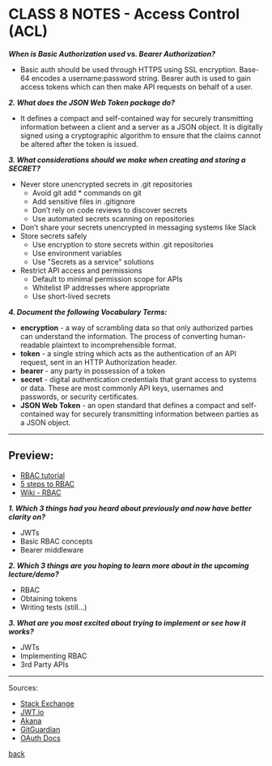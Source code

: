 # CLASS 8 NOTES - Access Control (ACL)

***When is Basic Authorization used vs. Bearer Authorization?***

- Basic auth should be used through HTTPS using SSL encryption. Base-64 encodes a username:password string. Bearer auth is used to gain access tokens which can then make API requests on behalf of a user.

***2. What does the JSON Web Token package do?***

- It defines a compact and self-contained way for securely transmitting information between a client and a server as a JSON object. It is digitally signed using a cryptographic algorithm to ensure that the claims cannot be altered after the token is issued.

***3. What considerations should we make when creating and storing a SECRET?***

- Never store unencrypted secrets in .git repositories
  - Avoid git add * commands on git
  - Add sensitive files in .gitignore
  - Don’t rely on code reviews to discover secrets
  - Use automated secrets scanning on repositories
- Don’t share your secrets unencrypted in messaging systems like Slack
- Store secrets safely
  - Use encryption to store secrets within .git repositories
  - Use environment variables
  - Use "Secrets as a service" solutions
- Restrict API access and permissions
  - Default to minimal permission scope for APIs
  - Whitelist IP addresses where appropriate
  - Use short-lived secrets

***4. Document the following Vocabulary Terms:***

- **encryption** - a way of scrambling data so that only authorized parties can understand the information. The process of converting human-readable plaintext to incomprehensible format.
- **token** - a single string which acts as the authentication of an API request, sent in an HTTP Authorization header.
- **bearer** - any party in possession of a token
- **secret** - digital authentication credentials that grant access to systems or data. These are most commonly API keys, usernames and passwords, or security certificates.
- **JSON Web Token** - an open standard that defines a compact and self-contained way for securely transmitting information between parties as a JSON object.

- - -

## Preview:

- [RBAC tutorial](https://www.youtube.com/watch?v=C4NP8Eon3cA)
- [5 steps to RBAC](https://www.csoonline.com/article/3060780/5-steps-to-simple-role-based-access-control.html)
- [Wiki - RBAC](https://en.wikipedia.org/wiki/Role-based_access_control)

***1. Which 3 things had you heard about previously and now have better clarity on?***

- JWTs
- Basic RBAC concepts
- Bearer middleware

***2. Which 3 things are you hoping to learn more about in the upcoming lecture/demo?***

- RBAC
- Obtaining tokens
- Writing tests (still...)

***3. What are you most excited about trying to implement or see how it works?***

- JWTs
- Implementing RBAC
- 3rd Party APIs

- - -

Sources:

- [Stack Exchange](https://security.stackexchange.com/questions/988/is-basic-auth-secure-if-done-over-https)
- [JWT.io](https://jwt.io/introduction)
- [Akana](https://www.akana.com/blog/what-is-jwt)
- [GitGuardian](https://blog.gitguardian.com/secrets-api-management/)
- [OAuth Docs](https://www.oauth.com/oauth2-servers/differences-between-oauth-1-2/bearer-tokens/)

[back](../README.md)
